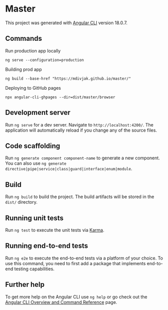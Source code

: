 # Master

This project was generated with [Angular CLI](https://github.com/angular/angular-cli) version 18.0.7.

## Commands

Run production app locally

```
ng serve --configuration=production
```

Building prod app

```
ng build --base-href "https://mdivjak.github.io/master/"
```

Deploying to GitHub pages

```
npx angular-cli-ghpages --dir=dist/master/browser
```

## Development server

Run `ng serve` for a dev server. Navigate to `http://localhost:4200/`. The application will automatically reload if you change any of the source files.

## Code scaffolding

Run `ng generate component component-name` to generate a new component. You can also use `ng generate directive|pipe|service|class|guard|interface|enum|module`.

## Build

Run `ng build` to build the project. The build artifacts will be stored in the `dist/` directory.

## Running unit tests

Run `ng test` to execute the unit tests via [Karma](https://karma-runner.github.io).

## Running end-to-end tests

Run `ng e2e` to execute the end-to-end tests via a platform of your choice. To use this command, you need to first add a package that implements end-to-end testing capabilities.

## Further help

To get more help on the Angular CLI use `ng help` or go check out the [Angular CLI Overview and Command Reference](https://angular.dev/tools/cli) page.
